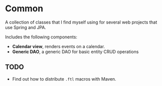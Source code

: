 # Common

A collection of classes that I find myself using for several web projects that use Spring and JPA.

Includes the following components:
- **Calendar view**, renders events on a calendar.
- **Generic DAO**, a generic DAO for basic entity CRUD operations

## TODO
- Find out how to distribute `.ftl` macros with Maven.